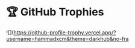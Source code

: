 # 🏆 GitHub Trophies
![](https://github-profile-trophy.vercel.app/?username=hammadxcm&theme=darkhub&no-fra